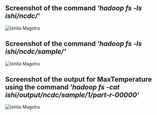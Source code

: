 ## Screenshot of the command *'hadoop fs -ls ishi/ncdc/'*
![Ishita Magotra](https://github.com/illinoistech-itm/imagotra/blob/master/ITMD-521/Week-03/Screenshot1.JPG)



## Screenshot of the command *'hadoop fs -ls ishi/ncdc/sample/'*
![Ishita Magotra](https://github.com/illinoistech-itm/imagotra/blob/master/ITMD-521/Week-03/Screenshot%202.JPG)



## Screenshot of the output for MaxTemperature using the command *'hadoop fs -cat ishi/output/ncdc/sample/1/part-r-00000'*
![Ishita Magotra](https://github.com/illinoistech-itm/imagotra/blob/master/ITMD-521/Week-03/Screenshot%203.JPG)
